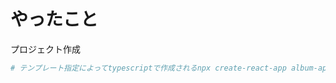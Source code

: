 # やったこと

プロジェクト作成
```sh
# テンプレート指定によってtypescriptで作成されるnpx create-react-app album-app --template cra-template-typescript
```